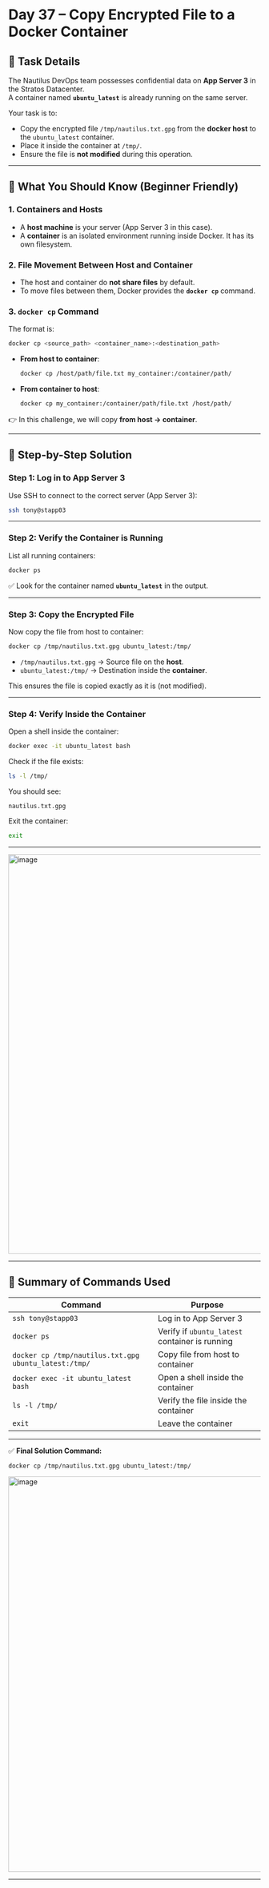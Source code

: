 # Day 37 – Copy Encrypted File to a Docker Container

## 🔹 Task Details
The Nautilus DevOps team possesses confidential data on **App Server 3** in the Stratos Datacenter.  
A container named **`ubuntu_latest`** is already running on the same server.  

Your task is to:  
- Copy the encrypted file `/tmp/nautilus.txt.gpg` from the **docker host** to the `ubuntu_latest` container.  
- Place it inside the container at `/tmp/`.  
- Ensure the file is **not modified** during this operation.

---

## 🔹 What You Should Know (Beginner Friendly)

### 1. Containers and Hosts
- A **host machine** is your server (App Server 3 in this case).  
- A **container** is an isolated environment running inside Docker. It has its own filesystem.  

### 2. File Movement Between Host and Container
- The host and container do **not share files** by default.  
- To move files between them, Docker provides the **`docker cp`** command.  

### 3. `docker cp` Command
The format is:  
```bash
docker cp <source_path> <container_name>:<destination_path>
```

- **From host to container**:
  ```bash
  docker cp /host/path/file.txt my_container:/container/path/
  ```
- **From container to host**:
  ```bash
  docker cp my_container:/container/path/file.txt /host/path/
  ```

👉 In this challenge, we will copy **from host → container**.

---

## 🔹 Step-by-Step Solution

### Step 1: Log in to App Server 3
Use SSH to connect to the correct server (App Server 3):
```bash
ssh tony@stapp03
```
 
---

### Step 2: Verify the Container is Running
List all running containers:
```bash
docker ps
```
✅ Look for the container named **`ubuntu_latest`** in the output.

---

### Step 3: Copy the Encrypted File
Now copy the file from host to container:
```bash
docker cp /tmp/nautilus.txt.gpg ubuntu_latest:/tmp/
```
- `/tmp/nautilus.txt.gpg` → Source file on the **host**.  
- `ubuntu_latest:/tmp/` → Destination inside the **container**.

This ensures the file is copied exactly as it is (not modified).

---

### Step 4: Verify Inside the Container
Open a shell inside the container:
```bash
docker exec -it ubuntu_latest bash
```

Check if the file exists:
```bash
ls -l /tmp/
```
You should see:
```
nautilus.txt.gpg
```

Exit the container:
```bash
exit
```

---

<img width="1600" height="798" alt="image" src="https://github.com/user-attachments/assets/41e6af5c-86a4-4df2-b55c-030e1a533a42" />

---

## 🔹 Summary of Commands Used

| Command | Purpose |
|---------|---------|
| `ssh tony@stapp03` | Log in to App Server 3 |
| `docker ps` | Verify if `ubuntu_latest` container is running |
| `docker cp /tmp/nautilus.txt.gpg ubuntu_latest:/tmp/` | Copy file from host to container |
| `docker exec -it ubuntu_latest bash` | Open a shell inside the container |
| `ls -l /tmp/` | Verify the file inside the container |
| `exit` | Leave the container |

---

✅ **Final Solution Command:**
```bash
docker cp /tmp/nautilus.txt.gpg ubuntu_latest:/tmp/
```

<img width="1600" height="790" alt="image" src="https://github.com/user-attachments/assets/50d9331d-ba2e-4325-b5a8-d64efa637cc8" />

---


